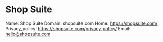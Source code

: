 
# Shop Suite

Name: Shop Suite
Domain: shopsuite.com
Home: https://shopsuite.com/
Privacy_policy: https://shopsuite.com/privacy-policy/
Email: hello@shopsuite.com
